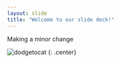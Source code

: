 ```yaml
---
layout: slide
title: "Welcome to our slide deck!"
---
```


Making a minor change

![dodgetocat](https://octodex.github.com/images/dodgetocat_v2.png)
{: .center}
